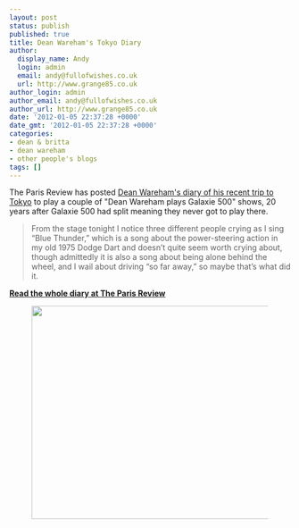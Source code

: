 ```yaml
---
layout: post
status: publish
published: true
title: Dean Wareham's Tokyo Diary
author:
  display_name: Andy
  login: admin
  email: andy@fullofwishes.co.uk
  url: http://www.grange85.co.uk
author_login: admin
author_email: andy@fullofwishes.co.uk
author_url: http://www.grange85.co.uk
date: '2012-01-05 22:37:28 +0000'
date_gmt: '2012-01-05 22:37:28 +0000'
categories:
- dean & britta
- dean wareham
- other people's blogs
tags: []
---
```

<p>The Paris Review has posted <a href="http://www.theparisreview.org/blog/2012/01/03/the-tokyo-diary/">Dean Wareham's diary of his recent trip to Tokyo</a> to play a couple of "Dean Wareham plays Galaxie 500" shows, 20 years after Galaxie 500 had split meaning they never got to play there.</p>
<blockquote><p>From the stage tonight I notice three different people crying as I sing “Blue Thunder,” which is a song about the power-steering action in my old 1975 Dodge Dart and doesn’t quite seem worth crying about, though admittedly it is also a song about being alone behind the wheel, and I wail about driving “so far away,” so maybe that’s what did it.</p></blockquote>
<p><strong><a href="http://www.theparisreview.org/blog/2012/01/03/the-tokyo-diary/">Read the whole diary at The Paris Review</a></strong></p>
<p><figure class="caption aligncenter" width="574" caption="Backstage at the Liquid Room, we are trying to staying awake before the show, eating rice cakes and unusual candy bars and staring at the poster of Kurt and Courtney on the wall"><img alt="" src="https://www.fullofwishes.co.uk/wp/wp-content/uploads/2012/01/5-Liquid-Room-dressing-room-e1323966563483.jpg" title="Kurt & Courtney" width="574" height="382" /><figcaption class="caption-text"></figcaption></figure>
